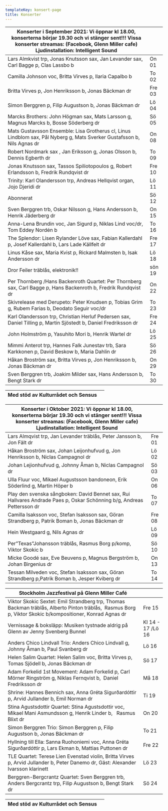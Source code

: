 ```yaml
---
templateKey: konsert-page
title: Konserter
---
```

| Konserter i September 2021: Vi öppnar kl 18.00, konserterna börjar 19.30 och vi stänger sent!!!  Vissa konserter streamas: (Facebook, Glenn Miller cafe) Ljudinstallation: Intelligent Sound |        |
| -------------------------------------------------------------------------------------------------------------------------------------------------------------------------------------------- | ------ |
| Lars Almkvist trp, Jonas Knutsson sax, Jan Levander sax, Carl Bagge p, Clas Lassbo b                                                                                                         | On 01  |
| Camilla Johnson voc, Britta Virves p, Ilaria Capalbo b                                                                                                                                       | To 02  |
| Britta Virves p, Jon Henriksson b, Jonas Bäckman dr                                                                                                                                          | Fre 03 |
| Simon Berggren p, Filip Augustson b, Jonas Bäckman dr                                                                                                                                        | Lö 04  |
| Marcks Brothers: John Högman sax, Mats Larsson g, Magnus Marcks b, Bosse Söderberg dr                                                                                                        | Sö 05  |
| Mats Gustavsson Ensemble: Lisa Grotherus cl,  Linus Lindblom sax, Pål Nyberg g, Mats Sverker Gustafsson  b, Nils Agnas dr                                                                    | On 08  |
| Robert Nordmark sax , Jan Eriksson g, Jonas Olsson b, Dennis Egberth dr                                                                                                                      | To 09  |
| Jonas Knutsson sax, Tassos Spiliotopoulos g, Robert Erlandsson b, Fredrik Rundqvist dr                                                                                                       | Fre 10 |
| Trinity: Karl Olandersson trp, Andreas Hellqvist organ, Jojo Djeridi dr                                                                                                                      | Lö 11  |
| Abonnerat                                                                                                                                                                                    | Sö 12  |
| Sven Berggren trb, Oskar Nilsson g, Hans Andersson b, Henrik Jäderberg dr                                                                                                                       | On 15  |
| Anna-Lena Brundin voc, Jan Sigurd p, Niklas Lind voc/dr, Tom Eddey Nordén b                                                                                                                  | To 16  |
| The Splendor: Lisen Rylander Löve sax, Fabian Kallerdahl p, Josef Kallerdahl b, Lars Lade Källfelt dr                                                                                        | Fre 17 |
| Linus Kåse sax, Maria Kvist p, Rickard Malmsten b, Isak Andersson dr                                                                                                                         | Lö 18  |
| Dror Feiler träblås, elektronik!!                                                                                                                                                            | sön 19 |
| Per Thornberg /Hans Backenroth Quartet: Per Thornberg sax, Carl Bagge p, Hans Backenroth b, Fredrik Rundqvist dr                                                                             | On 22  |
| Skivrelease med Derupeto: Peter Knudsen p, Tobias Grim g, Rubem Farias b, Deodato Seguir voc/dr                                                                                              | To 23  |
| Karl Olandersson trp, Christian Herluf Pedersen sax, Daniel Tilling p, Martin Sjöstedt b,  Daniel Fredriksson dr                                                                             | Fre 24 |
| John Holmström p, Yasuhito Mori b, Henrik Wartel dr                                                                                                                                          | Lö 25  |
| Mimmi Anterot trp, Hannes Falk Junestav trb, Sara Karkkonen p, David Beskow b, Maria Dahlin dr                                                                                               | Sö 26  |
| Håkan Broström sax, Britta Virves p, Jon Henriksson b, Jonas Bäckman dr                                                                                                                      | On 29  |
|Sven Berggren trb, Joakim Milder sax, Hans Andersson b, Bengt Stark dr|To 30|

| Med stöd av Kulturrådet och Sensus |     |
| ---------------------------------- | --- |

| Konserter i Oktober 2021: Vi öppnar kl 18.00, konserterna börjar 19.30 och vi stänger sent!!!  Vissa konserter streamas: (Facebook, Glenn Miller cafe) Ljudinstallation: Intelligent Sound |        |
| ------------------------------------------------------------------------------------------------------------------------------------------------------------------------------------------ | ------ |
| Lars Almqvist trp, Jan Levander träblås, Peter Jansson b, Jon Fält dr                                                                                                                      | Fre 01 |
| Håkan Broström sax, Johan Leijonhufvud g, Jon Henriksson b, Niclas Campagnol dr                                                                                                            | Lö 02  |
| Johan Lejionhufvud g, Johnny Åman b, Niclas Campagnol dr                                                                                                                                   | Sö 03  |
| Ulla Fluur voc, Mikael Augustsson bandoneon, Erik Söderlind g, Martin Höper b                                                                                                              | On 06  |
| Play den svenska sångboken: David Bennet sax, Rui Hallvares Andrade Paes p, Oskar Schönning b/g, Andreas Pettersson dr                                                                     | To 07  |
| Camilla Isaksson voc, Stefan Isaksson sax, Göran Strandberg p, Patrik Boman b, Jonas Bäckman dr                                                                                            | Fre 08 |
| Hein Westgaard g, Nils Agnas dr                                                                                                                                                            | Lö 09  |
| Per”Texas”Johansson träblås, Rasmus Borg p/komp, Viktor Skokic b                                                                                                                           | Sö 10  |
| Micke Goodé sax, Eve Beuvens p, Magnus Bergström b, Johan Birgenius dr                                                                                                                     | On 13  |
| Tessan Milveden voc, Stefan Isaksson sax, Göran Strandberg p,Patrik Boman b, Jesper Kviberg dr                                                                                             | To 14  |

| Stockholm Jazzfestival på Glenn Miller Café                                                                                                                |                   |
| ---------------------------------------------------------------------------------------------------------------------------------------------------------- | ----------------- |
| Viktor Skokic Sextet: Emil Strandberg trp, Thomas Backman träblås, Alberto Pinton träblås,  Rasmus Borg  p, Viktor Skokic b/kompositioner, Konrad Agnas dr | Fre 15            |
| Vernissage & boksläpp: Musiken tystnade aldrig på Glenn av Jenny Svenberg Bunnel                                              | Kl 14 - 17 /Lö 16 |
| Anders Chico Lindvall Trio: Anders Chico Lindvall g, Johnny Åman b, Paul Svanberg dr                                                                       | Lö 16             |
| Helen Salim Quartet: Helen Salim voc, Britta Virves p, Tomas Sjödell b, Jonas Bäckman dr                                                                   | Sö 17             |
| Adam Forkelid  1st Movement: Adam Forkelid p, Carl Mörner Ringström g, Niklas Fernqvist b,  Daniel Fredriksson dr                                          | Må 18             |
| Shrine: Hannes Bennich sax, Anna Gréta Sigurðardóttir p,  Arvid Jullander b, Emil Norman dr                                                                | Ti 19             |
| Stina Agustsdottir Quartet: Stina Agustsdottir voc, Mikael Mani Asmundsson g, Henrik Linder b,  	Rasmus Blixt dr                                           | On 20             |
| Simon Berggren Trio: Simon Berggren p, Filip Augustson b, Jonas Bäckman dr                                                                                 | To 21             |
| Hyllning till Ella: Sanna Ruohoniemi voc, Anna Gréta Sigurðardóttir p, Lars Ekman b, Mattias Puttonen dr                                                   | Fre 22            |
| TLE Quartet: Terese Lien Evenstad violin, Britta Virves p, Arvid Jullander b, Peter Danemo dr, Gäst: Alexander Ivarsson klarinett                          | Lö 23             |
| Berggren-Bergcrantz Quartet: Sven Berggren trb, Anders Bergcrantz trp, Filip Augustson b, Bengt Stark dr                                                   | Sö 24             |

| Med stöd av Kulturrådet och Sensus |     |
| ---------------------------------- | --- |
